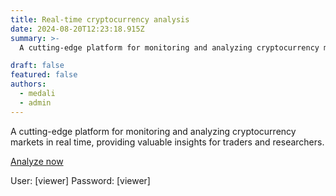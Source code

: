 ```yaml
---
title: Real-time cryptocurrency analysis
date: 2024-08-20T12:23:18.915Z
summary: >-
  A cutting-edge platform for monitoring and analyzing cryptocurrency markets in real time, providing valuable insights for traders and researchers.

draft: false
featured: false
authors:
  - medali
  - admin
---
```

A cutting-edge platform for monitoring and analyzing cryptocurrency markets in real time, providing valuable insights for traders and researchers.

[Analyze now](https://spalytics.deslabcloud.com/d/fdrxru6p5oj5sc/binance-dashboard-sparkstreaming?orgId=1&amp;from=1722424221560&amp;to=1722431421560&refresh=5s)

User: [viewer]		Password: [viewer]